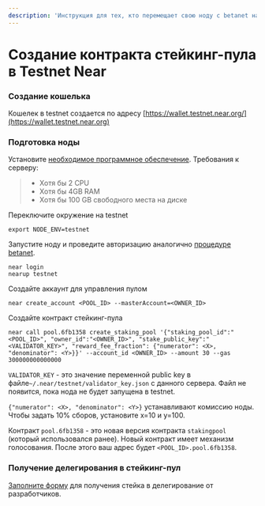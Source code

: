 ```yaml
---
description: 'Инструкция для тех, кто перемещает свою ноду с betanet на testnet'
---
```


# Создание контракта стейкинг-пула в Testnet Near

### Создание кошелька

Кошелек в testnet создается по адресу [https://wallet.testnet.near.org/](https://wallet.testnet.near.org)

### Подготовка ноды

Установите [необходимое программное обеспечение](https://nodes.cryptasutra.com/near-protocol/staking#nastroika-okruzheniya). Требования к серверу:

> * Хотя бы 2 CPU 
> * Хотя бы 4GB RAM 
> * Хотя бы 100 GB свободного места на диске

Переключите окружение на testnet

```
export NODE_ENV=testnet
```

Запустите ноду и проведите авторизацию аналогично [процедуре betanet](https://nodes.cryptasutra.com/near-protocol/staking#otpravka-tranzakcii-na-sozdanie-steikinga).

```text
near login
nearup testnet
```

Создайте аккаунт для управления пулом

```text
near create_account <POOL_ID> --masterAccount=<OWNER_ID>
```

Создайте контракт стейкинг-пула

```text
near call pool.6fb1358 create_staking_pool '{"staking_pool_id":"<POOL_ID>", "owner_id":"<OWNER_ID>", "stake_public_key":"<VALIDATOR_KEY>", "reward_fee_fraction": {"numerator": <X>, "denominator": <Y>}}' --account_id <OWNER_ID> --amount 30 --gas 300000000000000
```

 `VALIDATOR_KEY` - это значение переменной public key в файле`~/.near/testnet/validator_key.json` с данного сервера. Файл не появится, пока нода не будет запущена в testnet.

 `{"numerator": <X>, "denominator": <Y>}` устанавливают комиссию ноды. Чтобы задать 10% сборов, установите x=10 и y=100.

Контракт `pool.6fb1358` - это новая версия контракта `stakingpool` \(который использовался ранее\). Новый контракт имеет механизм голосования. После этого ваш адрес будет `<POOL_ID>.pool.6fb1358`.

### Получение делегирования в стейкинг-пул

[Заполните форму](https://nearprotocol1001.typeform.com/to/x4Bval) для получения стейка в делегирование от разработчиков.

